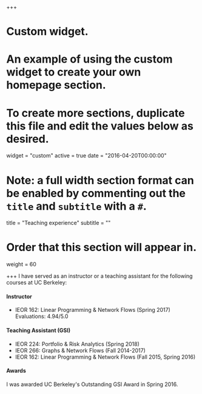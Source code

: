 +++
# Custom widget.
# An example of using the custom widget to create your own homepage section.
# To create more sections, duplicate this file and edit the values below as desired.
widget = "custom"
active = true
date = "2016-04-20T00:00:00"

# Note: a full width section format can be enabled by commenting out the `title` and `subtitle` with a `#`.
title = "Teaching experience"
subtitle = ""

# Order that this section will appear in.
weight = 60

+++
I have served as an instructor or a teaching assistant for the following courses at UC Berkeley:

#### Instructor
* IEOR 162: Linear Programming & Network Flows (Spring 2017)  
  Evaluations: 4.94/5.0

#### Teaching Assistant (GSI)
* IEOR 224: Portfolio & Risk Analytics (Spring 2018)
* IEOR 266: Graphs & Network Flows (Fall 2014-2017)
* IEOR 162: Linear Programming & Network Flows (Fall 2015, Spring 2016)


#### Awards
I was awarded UC Berkeley's Outstanding GSI Award in Spring 2016.
